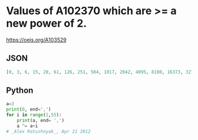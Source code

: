 # Values of A102370 which are \>\= a new power of 2\.
https://oeis.org/A103529
## JSON
```JSON
[0, 3, 6, 15, 28, 61, 126, 251, 504, 1017, 2042, 4095, 8180, 16373, 32758, 65523, 131056, 262129, 524274, 1048567, 2097148, 4194285, 8388590, 16777195, 33554408, 67108841, 134217706, 268435439, 536870884, 1073741797, 2147483622]
```
## Python
```Python
a=3
print(0, end=',')
for i in range(2,55):
    print(a, end= ',')
    a ^= a+i
# _Alex Ratushnyak_, Apr 21 2012
```

